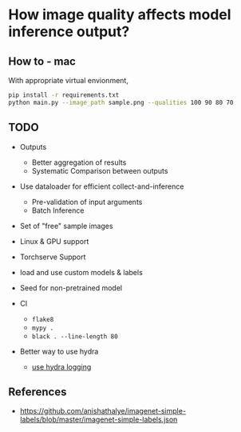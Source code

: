 # How image quality affects model inference output?


## How to - mac

With appropriate virtual envionment,

```bash
pip install -r requirements.txt
python main.py --image_path sample.png --qualities 100 90 80 70
```


## TODO

- Outputs
  - Better aggregation of results
  - Systematic Comparison between outputs
- Use dataloader for efficient collect-and-inference
  - Pre-validation of input arguments
  - Batch Inference

- Set of "free" sample images
- Linux & GPU support
- Torchserve Support
- load and use custom models & labels

- Seed for non-pretrained model

- CI
  - `flake8`
  - `mypy .`
  - `black . --line-length 80`

- Better way to use hydra
  - [use hydra logging](https://hydra.cc/docs/tutorials/basic/running_your_app/logging)

## References
- https://github.com/anishathalye/imagenet-simple-labels/blob/master/imagenet-simple-labels.json
